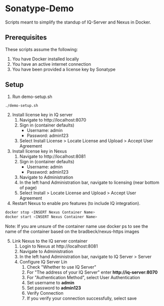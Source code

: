 # Sonatype-Demo
Scripts meant to simplify the standup of IQ-Server and Nexus in Docker.

## Prerequisites
These scripts assume the following:
1. You have Docker installed locally
2. You have an active internet connection
3. You have been provided a license key by Sonatype

## Setup
1. Run demo-setup.sh
```bash
./demo-setup.sh
```
2. Install license key in IQ server
    1. Navigate to http://localhost:8070
    2. Sign in (container defaults)
        * Username: admin
        * Password: admin123
    3. Select Install License > Locate License and Upload > Accept User Agreement   
3. Install license key in Nexus 
    1. Navigate to http://localhost:8081
    2. Sign in (container defaults)
       * Username: admin
       * Password: admin123
    3. Navigate to Administration 
    4. In the left hand Administration bar, navigate to licensing (near bottom of page)
    5. Select Install > Locate License and Upload > Accept User Agreement  
4. Restart Nexus to enable pro features (to include IQ integration). 
```bash
docker stop <INSERT Nexus Container Name>
docker start <INSERT Nexus Container Name>
```
Note: If you are unsure of the container name use docker ps to see the name of the 
container based on the bradbeck/nexus-https images

5. Link Nexus to the IQ server container
    1. Login to Nexus at http://localhost:8081
    2. Navigate to Administration 
    3. In the left hand Administration bar, navigate to IQ Server > Server
    4. Configure IQ Server Lin
        1. Check "Whether to use IQ Server"
        2. For "The address of your IQ Server" enter **http://iq-server:8070**
        3. For "Authentication Method", select User Authentication
        4. Set username to **admin**
        5. Set password to **admin123**
        6. Verify Connection
        7. If you verify your connection successfully, select save

